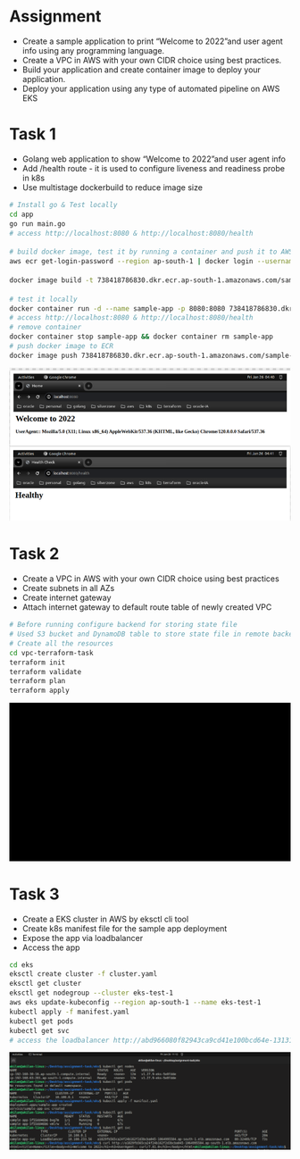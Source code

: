 # Assignment

- Create a sample application to print “Welcome to 2022”and user agent info using any programming language.
- Create a VPC in AWS with your own CIDR choice using best practices.
- Build your application and create container image to deploy your application.
- Deploy your application using any type of automated pipeline on AWS EKS

# Task 1

- Golang web application to show “Welcome to 2022”and user agent info
- Add /health route - it is used to configure liveness and readiness probe in k8s
- Use multistage dockerbuild to reduce image size

```bash
# Install go & Test locally
cd app
go run main.go
# access http://localhost:8080 & http://localhost:8080/health

# build docker image, test it by running a container and push it to AWS ECR
aws ecr get-login-password --region ap-south-1 | docker login --username AWS --password-stdin 738418786830.dkr.ecr.ap-south-1.amazonaws.com

docker image build -t 738418786830.dkr.ecr.ap-south-1.amazonaws.com/sample-app:v1 .

# test it locally
docker container run -d --name sample-app -p 8080:8080 738418786830.dkr.ecr.ap-south-1.amazonaws.com/sample-app:v1
# access http://localhost:8080 & http://localhost:8080/health
# remove container
docker container stop sample-app && docker container rm sample-app
# push docker image to ECR
docker image push 738418786830.dkr.ecr.ap-south-1.amazonaws.com/sample-app:v1
```

![Sample app Demo](https://raw.githubusercontent.com/akilans/assignment/main/images/sample-app.png)

# Task 2

- Create a VPC in AWS with your own CIDR choice using best practices
- Create subnets in all AZs
- Create internet gateway
- Attach internet gateway to default route table of newly created VPC

```bash
# Before running configure backend for storing state file
# Used S3 bucket and DynamoDB table to store state file in remote backend
# Create all the resources
cd vpc-terraform-task
terraform init
terraform validate
terraform plan
terraform apply
```

![Terraform VPC Demo](https://raw.githubusercontent.com/akilans/assignment/main/images/terraform-vpc.gif)

# Task 3

- Create a EKS cluster in AWS by eksctl cli tool
- Create k8s manifest file for the sample app deployment
- Expose the app via loadbalancer
- Access the app

```bash
cd eks
eksctl create cluster -f cluster.yaml
eksctl get cluster
eksctl get nodegroup --cluster eks-test-1
aws eks update-kubeconfig --region ap-south-1 --name eks-test-1
kubectl apply -f manifest.yaml
kubectl get pods
kubectl get svc
# access the loadbalancer http://abd966080f82943ca9cd41e100bcd64e-1313186370.ap-south-1.elb.amazonaws.com
```

![EKS Demo](https://raw.githubusercontent.com/akilans/assignment/main/images/eks.png)
